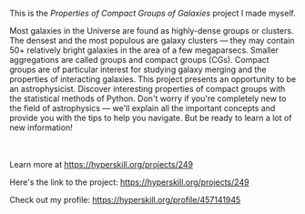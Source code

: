 This is the *Properties of Compact Groups of Galaxies* project I made myself.


<p>Most galaxies in the Universe are found as highly-dense groups or clusters. The densest and the most populous are galaxy clusters — they may contain 50+ relatively bright galaxies in the area of a few megaparsecs. Smaller aggregations are called groups and compact groups (CGs). Compact groups are of particular interest for studying galaxy merging and the properties of interacting galaxies. This project presents an opportunity to be an astrophysicist. Discover interesting properties of compact groups with the statistical methods of Python. Don't worry if you're completely new to the field of astrophysics — we'll explain all the important concepts and provide you with the tips to help you navigate. But be ready to learn a lot of new information!</p><br/><br/>Learn more at <a href="https://hyperskill.org/projects/249?utm_source=ide&utm_medium=ide&utm_campaign=ide&utm_content=project-card">https://hyperskill.org/projects/249</a>

Here's the link to the project: https://hyperskill.org/projects/249

Check out my profile: https://hyperskill.org/profile/457141945